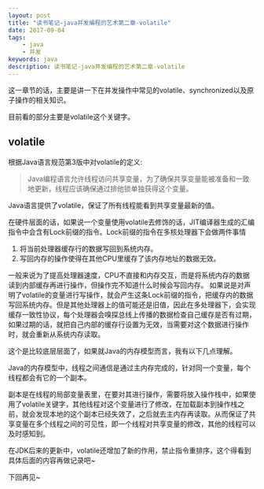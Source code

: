 ```yaml
---
layout: post
title: "读书笔记-java并发编程的艺术第二章-volatile"
date: 2017-09-04
tags:
    - java    
    - 并发
keywords: java
description: 读书笔记-java并发编程的艺术第二章-volatile
---
```


这一章节的话，主要是讲一下在并发操作中常见的volatile、synchronized以及原子操作的相关知识。

目前看的部分主要是volatile这个关键字。

## volatile
根据Java语言规范第3版中对volatile的定义:
> Java编程语言允许线程访问共享变量，为了确保共享变量能被准备和一致地更新，线程应该确保通过排他锁单独获得这个变量。

Java语言提供了volatile，保证了所有线程能看到共享变量最新的值。

在硬件层面的话，如果说一个变量使用volatile去修饰的话，JIT编译器生成的汇编指令中会含有Lock前缀的指令。Lock前缀的指令在多核处理器下会做两件事情

1. 将当前处理器缓存行的数据写回到系统内存。
2. 写回内存的操作使得在其他CPU里缓存了该内存地址的数据无效。

一般来说为了提高处理器速度，CPU不直接和内存交互，而是将系统内存的数据读到内部缓存再进行操作，但操作完不知道什么时候会写回内存。
如果说是对声明了volatile的变量进行写操作，就会产生这条Lock前缀的指令，把缓存内的数据写回系统内存。但是其他处理器上的值可能还是旧值，因此在多处理器下，会实现缓存一致性协议，每个处理器会嗅探总线上传播的数据检查自己缓存是否有过期，如果过期的话，就把自己内部的缓存行设置为无效，当需要对这个数据进行操作时，就会重新从系统内存读取。

这个是比较底层层面了，如果就Java的内存模型而言，我有以下几点理解。

Java的内存模型中，线程之间通信是通过主内存完成的，针对同一个变量，每个线程都会有它的一个副本。

副本是在线程的局部变量表里，在要对其进行操作，需要将放入操作栈中，如果使用了volatile关键字，其他线程对这个变量进行了修改，在加载副本到操作栈之前，就会发现本地的这个副本已经失效了，之后就去主内存再读取。从而保证了共享变量在多个线程之间的可见性，即一个线程对共享变量的修改，其他的线程可以及时感知到。

在JDK后来的更新中，volatile还增加了新的作用，禁止指令重排序，这个得看到具体后面的内容再做记录吧~

下回再见~